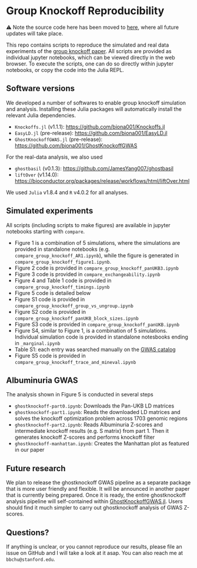 # Group Knockoff Reproducibility

:warning: Note the source code here has been moved to [here](https://github.com/biona001/ghostknockoff-gwas-reproducibility), where all future updates will take place. 

This repo contains scripts to reproduce the simulated and real data experiments of the [group knockoff paper](https://arxiv.org/abs/2310.15069). All scripts are provided as individual jupyter notebooks, which can be viewed directly in the web browser. To execute the scripts, one can do so directly within jupyter notebooks, or copy the code into the Julia REPL. 

## Software versions

We developed a number of softwares to enable group knockoff simulation and analysis. Installing these Julia packages will automatically install the relevant Julia dependencies.

+ `Knockoffs.jl` (v1.1.1): https://github.com/biona001/Knockoffs.jl
+ `EasyLD.jl` (pre-release): https://github.com/biona001/EasyLD.jl
+ `GhostKnockoffGWAS.jl` (pre-release): https://github.com/biona001/GhostKnockoffGWAS

For the real-data analysis, we also used 

+ `ghostbasil` (v0.1.3): https://github.com/JamesYang007/ghostbasil
+ `liftOver` (v1.14.0): https://bioconductor.org/packages/release/workflows/html/liftOver.html

We used `Julia` v1.8.4 and `R` v4.0.2 for all analyses. 

## Simulated experiments

All scripts (including scripts to make figures) are available in jupyter notebooks starting with `compare`.

+ Figure 1 is a combination of 5 simulations, where the simulations are provided in standalone notebooks (e.g. `compare_group_knockoff_AR1.ipynb`), while the figure is generated in `compare_group_knockoff_figure1.ipynb`. 
+ Figure 2 code is provided in `compare_group_knockoff_panUKB3.ipynb`
+ Figure 3 code is provided in `compare_exchangeability.ipynb`
+ Figure 4 and Table 1 code is provided in `compare_group_knockoff_timings.ipynb`
+ Figure 5 code is detailed below
+ Figure S1 code is provided in `compare_group_knockoff_group_vs_ungroup.ipynb`
+ Figure S2 code is provided in `compare_group_knockoff_panUKB_block_sizes.ipynb`
+ Figure S3 code is provided in `compare_group_knockoff_panUKB.ipynb`
+ Figure S4, similar to Figure 1, is a combination of 5 simulations. Individual simulation code is provided in standalone notesbooks ending in `_marginal.ipynb`
+ Table S1: each entry was searched manually on the [GWAS catalog](https://www.ebi.ac.uk/gwas/)
+ Figure S5 code is provided in `compare_group_knockoff_trace_and_mineval.ipynb`

## Albuminuria GWAS

The analysis shown in Figure 5 is conducted in several steps

+ `ghostknockoff-part0.ipynb`: Downloads the Pan-UKB LD matrices 
+ `ghostknockoff-part1.ipynb`: Reads the downloaded LD matrices and solves the knockoff optimization problem across 1703 genomic regions 
+ `ghostknockoff-part2.ipynb`: Reads Albuminuria Z-scores and intermediate knockoff results (e.g. S matrix) from part 1. Then it generates knockoff Z-scores and performs knockoff filter
+ `ghostknockoff-manhattan.ipynb`: Creates the Manhattan plot as featured in our paper

## Future research

We plan to release the ghostknockoff GWAS pipeline as a separate package that is more user friendly and flexible. It will be announced in another paper that is currently being prepared. Once it is ready, the entire ghostknockoff analysis pipeline will self-contained within [GhostKnockoffGWAS.jl](https://github.com/biona001/GhostKnockoffGWAS). Users should find it much simpler to carry out ghostknockoff analysis of GWAS Z-scores. 

## Questions?

If anything is unclear, or you cannot reproduce our results, please file an issue on GitHub and I will take a look at it asap. You can also reach me at `bbchu@stanford.edu`.
